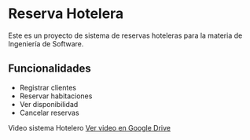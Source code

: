 # Reserva Hotelera

Este es un proyecto de sistema de reservas hoteleras para la materia de Ingeniería de Software.

## Funcionalidades

- Registrar clientes
- Reservar habitaciones
- Ver disponibilidad
- Cancelar reservas


Video sistema Hotelero 
[Ver video en Google Drive](https://drive.google.com/file/d/13kr1PW7XXJs72uTjCiURDqv78AGgEs_R/view?usp=sharing)